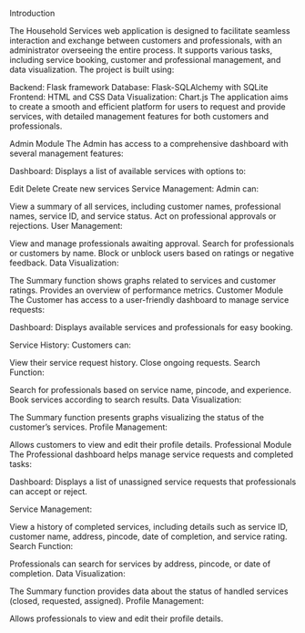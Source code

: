 Introduction

The Household Services web application is designed to facilitate seamless interaction and exchange between customers and professionals, with an administrator overseeing the entire process. It supports various tasks, including service booking, customer and professional management, and data visualization. The project is built using:

Backend: Flask framework
Database: Flask-SQLAlchemy with SQLite
Frontend: HTML and CSS
Data Visualization: Chart.js
The application aims to create a smooth and efficient platform for users to request and provide services, with detailed management features for both customers and professionals.

Admin Module
The Admin has access to a comprehensive dashboard with several management features:

Dashboard: Displays a list of available services with options to:

Edit
Delete
Create new services
Service Management: Admin can:

View a summary of all services, including customer names, professional names, service ID, and service status.
Act on professional approvals or rejections.
User Management:

View and manage professionals awaiting approval.
Search for professionals or customers by name.
Block or unblock users based on ratings or negative feedback.
Data Visualization:

The Summary function shows graphs related to services and customer ratings.
Provides an overview of performance metrics.
Customer Module
The Customer has access to a user-friendly dashboard to manage service requests:

Dashboard: Displays available services and professionals for easy booking.

Service History: Customers can:

View their service request history.
Close ongoing requests.
Search Function:

Search for professionals based on service name, pincode, and experience.
Book services according to search results.
Data Visualization:

The Summary function presents graphs visualizing the status of the customer’s services.
Profile Management:

Allows customers to view and edit their profile details.
Professional Module
The Professional dashboard helps manage service requests and completed tasks:

Dashboard: Displays a list of unassigned service requests that professionals can accept or reject.

Service Management:

View a history of completed services, including details such as service ID, customer name, address, pincode, date of completion, and service rating.
Search Function:

Professionals can search for services by address, pincode, or date of completion.
Data Visualization:

The Summary function provides data about the status of handled services (closed, requested, assigned).
Profile Management:

Allows professionals to view and edit their profile details.
